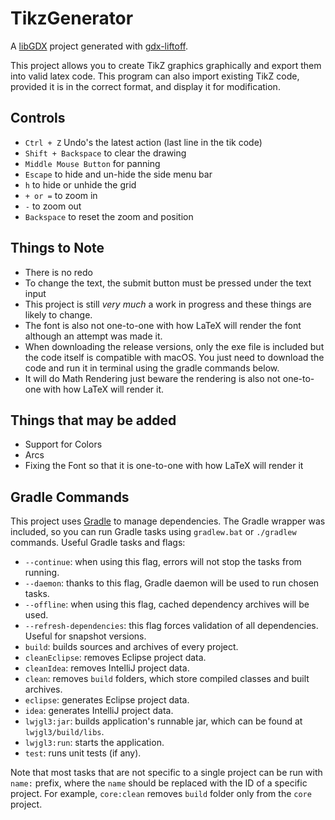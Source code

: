 # TikzGenerator

A [libGDX](https://libgdx.com/) project generated with [gdx-liftoff](https://github.com/libgdx/gdx-liftoff).

This project allows you to create TikZ graphics graphically and export them into valid latex code. This program can also import existing TikZ code, provided it is in the correct format, and display it for modification.

## Controls
- `Ctrl + Z` Undo's the latest action (last line in the tik code)
- `Shift + Backspace` to clear the drawing
- `Middle Mouse Button`  for panning
- `Escape` to hide and un-hide the side menu bar
- `h` to hide or unhide the grid
- `+ or =` to zoom in
- `-` to zoom out
- `Backspace` to reset the zoom and position

## Things to Note
- There is no redo
- To change the text, the submit button must be pressed under the text input
- This project is still _very much_ a work in progress and these things are likely to change.
- The font is also not one-to-one with how LaTeX will render the font although an attempt was made it.
- When downloading the release versions, only the exe file is included but the code itself is compatible with macOS. 
You just need to download the code and run it in terminal using the gradle commands below.
- It will do Math Rendering just beware the rendering is also not one-to-one with how LaTeX will render it.

## Things that may be added
- Support for Colors
- Arcs
- Fixing the Font so that it is one-to-one with how LaTeX will render it

## Gradle Commands

This project uses [Gradle](https://gradle.org/) to manage dependencies.
The Gradle wrapper was included, so you can run Gradle tasks using `gradlew.bat` or `./gradlew` commands.
Useful Gradle tasks and flags:

- `--continue`: when using this flag, errors will not stop the tasks from running.
- `--daemon`: thanks to this flag, Gradle daemon will be used to run chosen tasks.
- `--offline`: when using this flag, cached dependency archives will be used.
- `--refresh-dependencies`: this flag forces validation of all dependencies. Useful for snapshot versions.
- `build`: builds sources and archives of every project.
- `cleanEclipse`: removes Eclipse project data.
- `cleanIdea`: removes IntelliJ project data.
- `clean`: removes `build` folders, which store compiled classes and built archives.
- `eclipse`: generates Eclipse project data.
- `idea`: generates IntelliJ project data.
- `lwjgl3:jar`: builds application's runnable jar, which can be found at `lwjgl3/build/libs`.
- `lwjgl3:run`: starts the application.
- `test`: runs unit tests (if any).

Note that most tasks that are not specific to a single project can be run with `name:` prefix, where the `name` should be replaced with the ID of a specific project.
For example, `core:clean` removes `build` folder only from the `core` project.
